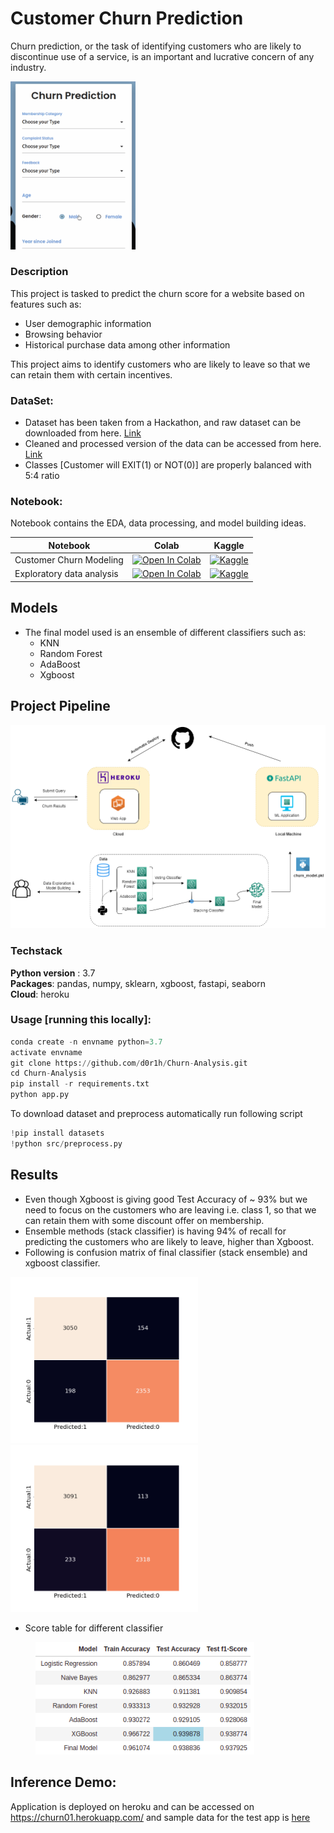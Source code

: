# Customer Churn Prediction 

Churn prediction, or the task of identifying customers who are likely to discontinue use of a service, is an important and lucrative concern of any industry.

<img src = "https://github.com/d0r1h/Churn-Analysis/blob/main/static/churn_analysis.gif" width = 200>

### Description

This project is tasked to predict the churn score for a website based on features such as:

*    User demographic information
*    Browsing behavior
*    Historical purchase data among other information

This project aims to identify customers who are likely to leave so that we can retain them with certain incentives.


### DataSet:

* Dataset has been taken from a Hackathon, and raw dataset can be downloaded from here. [Link](https://www.hackerearth.com/problem/machine-learning/predict-the-churn-risk-rate-11-fb7a760d/)
* Cleaned and processed version of the data can be accessed from here. [Link](https://github.com/d0r1h/Churn-Analysis/blob/main/DataSet/churnclean.csv)
* Classes [Customer will EXIT(1) or NOT(0)] are properly balanced with 5:4 ratio


### Notebook:

Notebook contains the EDA, data processing, and model building ideas. 

| Notebook | Colab | Kaggle |
| ------ | ------ | ------ |
| Customer Churn Modeling | [![Open In Colab](https://colab.research.google.com/assets/colab-badge.svg)](https://colab.research.google.com/github/d0r1h/Churn-Analysis/blob/main/notebook/customer-churn.ipynb) | [![Kaggle](https://kaggle.com/static/images/open-in-kaggle.svg)](https://www.kaggle.com/code/undersc0re/customer-churn) |
| Exploratory data analysis | [![Open In Colab](https://colab.research.google.com/assets/colab-badge.svg)](https://colab.research.google.com/github/d0r1h/Churn-Analysis/blob/main/notebook/eda-customer-churn.ipynb) | [![Kaggle](https://kaggle.com/static/images/open-in-kaggle.svg)](https://www.kaggle.com/code/undersc0re/eda-customer-churn)


## Models

* The final model used is an ensemble of different classifiers such as:
    * KNN
    * Random Forest
    * AdaBoost
    * Xgboost


## Project Pipeline


<img src = "Project_Pipeline.png" width = 800>


### Techstack

**Python version** : 3.7 <br>
**Packages**: pandas, numpy, sklearn, xgboost, fastapi, seaborn <br>
**Cloud**: heroku


### Usage [running this locally]:

```python
conda create -n envname python=3.7
activate envname
git clone https://github.com/d0r1h/Churn-Analysis.git
cd Churn-Analysis
pip install -r requirements.txt
python app.py
```

To download dataset and preprocess automatically run following script

```python
!pip install datasets
!python src/preprocess.py
``` 

## Results 


* Even though Xgboost is giving good Test Accuracy of ~ 93% but we need to focus on the customers who are leaving i.e. class 1, so that we can retain them with some discount offer on membership.
* Ensemble methods (stack classifier) is having 94% of recall for predicting the customers who are likely to leave, higher than Xgboost.
* Following is confusion matrix of final classifier (stack ensemble) and xgboost classifier.

<img src = "https://github.com/d0r1h/Churn-Analysis/blob/main/static/stackclf.png" width = 300> <img src = "https://github.com/d0r1h/Churn-Analysis/blob/main/static/xgb.png" width = 300>

* Score table for different classifier

<figure>
<img src = "https://github.com/d0r1h/Churn-Analysis/blob/main/static/churn_score.png" width = 350>
<figcaption align = "center"></figcaption>
</figure>



## Inference Demo:

Application is deployed on heroku and can be accessed on https://churn01.herokuapp.com/ and sample data for the test app is [here](https://github.com/d0r1h/Churn-Analysis/blob/main/Examples/example_0.txt)


